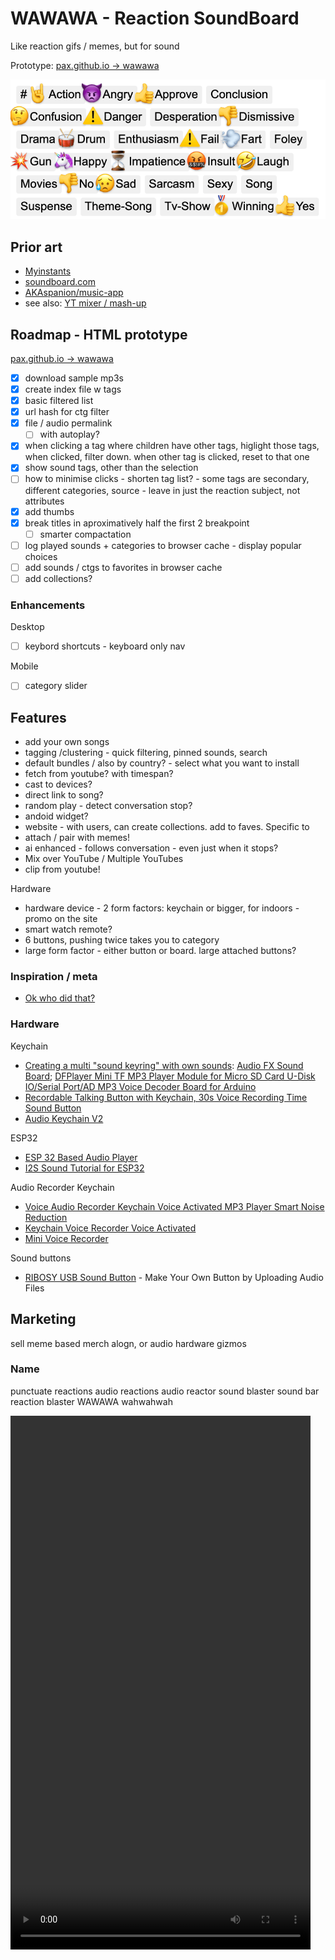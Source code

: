 
# WAWAWA - Reaction SoundBoard

Like reaction gifs / memes, but for sound

Prototype: [pax.github.io &rarr; wawawa](https://pax.github.io/playground/wawawa/) 

![Screenshot](misc/wawawa.png)

## Prior art
- [Myinstants](https://www.myinstants.com/) 
- [soundboard.com](https://www.soundboard.com/) 
- [AKAspanion/music-app](https://github.com/AKAspanion/music-app) 
- see also: [YT mixer / mash-up](https://docs.google.com/document/d/1bWTh5fIsHL3iAnIx1BTs_ersVWhNiOSs) 

## Roadmap - HTML prototype

[pax.github.io &rarr; wawawa](https://pax.github.io/playground/wawawa/) 

- [x] download sample mp3s
- [x] create index file w tags
- [x] basic filtered list
- [x] url hash for ctg filter
- [x] file / audio permalink 
    - [ ] with autoplay?
- [x] when clicking a tag where children have other tags, higlight those tags, when clicked, filter down. when other tag is clicked, reset to that one
- [x] show sound tags, other than the selection
- [ ] how to minimise clicks - shorten tag list? - some tags are secondary, different categories, source - leave in just the reaction subject, not attributes
- [x] add thumbs
- [x] break titles in aproximatively half the first 2 breakpoint
    - [ ] smarter compactation
- [ ] log played sounds + categories to browser cache - display popular choices
- [ ] add sounds / ctgs to favorites in browser cache
- [ ] add collections?

### Enhancements

Desktop
- [ ] keybord shortcuts - keyboard only nav

Mobile
- [ ] category slider



## Features
- add your own songs
- tagging /clustering - quick filtering, pinned sounds, search
- default bundles / also by country? - select what you want to install
- fetch from youtube? with timespan?
- cast to devices?
- direct link to song?
- random play - detect conversation stop?
- andoid widget?
- website - with users, can create collections. add to faves. Specific to <country>
- attach / pair with memes! 
- ai enhanced - follows conversation - even just when it stops?
- Mix over YouTube / Multiple YouTubes
- clip from youtube!

Hardware
- hardware device - 2 form factors: keychain or bigger, for indoors - promo on the site
- smart watch remote?
- 6 buttons, pushing twice takes you to category
- large form factor - either button or board. large attached buttons?

### Inspiration / meta
- [Ok who did that?](https://www.reddit.com/r/HolUp/comments/1fqcrc9/ok_who_did_that/) 

### Hardware

Keychain
- [Creating a multi "sound keyring" with own sounds](https://www.reddit.com/r/AskElectronics/comments/dw8x7r/creating_a_multi_sound_keyring_with_own_sounds/): [Audio FX Sound Board](https://www.adafruit.com/product/2133); [DFPlayer Mini TF MP3 Player Module for Micro SD Card U-Disk IO/Serial Port/AD MP3 Voice Decoder Board for Arduino](https://www.aliexpress.com/item/33023969059.html)
- [Recordable Talking Button with Keychain, 30s Voice Recording Time Sound Button](https://www.amazon.com/Neutral-Talking-Keychain-Buzzers-Recording/dp/B07RJ39XKF)
- [Audio Keychain V2](https://siteinspections.shop/en-eu/products/audio-keychain-v2)

ESP32
- [ESP 32 Based Audio Player](https://www.instructables.com/ESP-32-Based-Audio-Player/) 
- [I2S Sound Tutorial for ESP32](https://web.archive.org/web/20220309185518/https://diyi0t.com/i2s-sound-tutorial-for-esp32/) 

Audio Recorder Keychain
- [Voice Audio Recorder Keychain Voice Activated MP3 Player Smart Noise Reduction](https://www.ebay.com/itm/304992268668) 
- [Keychain Voice Recorder Voice Activated](https://www.ebay.co.uk/itm/364624663970) 
- [Mini Voice Recorder ](https://www.aliexpress.com/item/1005005552743795.html) 

Sound buttons
- [RIBOSY USB Sound Button](https://www.amazon.com/RIBOSY-USB-Sound-Button-Recordings/dp/B0825NJJ6Q)  - Make Your Own Button by Uploading Audio Files


## Marketing
sell meme based merch alogn, or audio hardware gizmos

### Name
punctuate reactions
audio reactions audio reactor
sound blaster sound bar
reaction blaster
WAWAWA 
wahwahwah 


<video src="audio/wawawa-screenrec.ogg" width="480" height="854" controls type="video/ogg"></video>